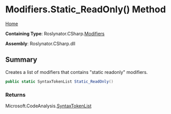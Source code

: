 <a name="_top"></a>

# Modifiers\.Static\_ReadOnly\(\) Method

[Home](../../../../README.md#_top)

**Containing Type**: Roslynator\.CSharp\.[Modifiers](../README.md#_top)

**Assembly**: Roslynator\.CSharp\.dll

## Summary

Creates a list of modifiers that contains "static readonly" modifiers\.

```csharp
public static SyntaxTokenList Static_ReadOnly()
```

### Returns

Microsoft\.CodeAnalysis\.[SyntaxTokenList](https://docs.microsoft.com/en-us/dotnet/api/microsoft.codeanalysis.syntaxtokenlist)

